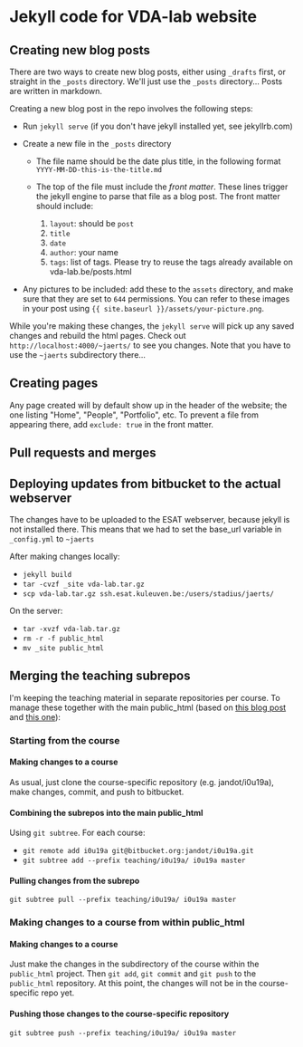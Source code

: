 # Jekyll code for VDA-lab website

## Creating new blog posts

There are two ways to create new blog posts, either using `_drafts` first, or straight in the `_posts` directory. We'll just use the `_posts` directory... Posts are written in markdown.

Creating a new blog post in the repo involves the following steps:

* Run `jekyll serve` (if you don't have jekyll installed yet, see jekyllrb.com)
* Create a new file in the `_posts` directory

  * The file name should be the date plus title, in the following format `YYYY-MM-DD-this-is-the-title.md`
  * The top of the file must include the *front matter*. These lines trigger the jekyll engine to parse that file as a blog post. The front matter should include:

    1. `layout`: should be `post`
    1. `title`
    1. `date`
    1. `author`: your name
    1. `tags`: list of tags. Please try to reuse the tags already available on vda-lab.be/posts.html

* Any pictures to be included: add these to the `assets` directory, and make sure that they are set to `644` permissions. You can refer to these images in your post using `{{ site.baseurl }}/assets/your-picture.png`.

While you're making these changes, the `jekyll serve` will pick up any saved changes and rebuild the html pages. Check out `http://localhost:4000/~jaerts/` to see you changes. Note that you have to use the `~jaerts` subdirectory there...

## Creating pages
Any page created will by default show up in the header of the website; the one listing "Home", "People", "Portfolio", etc. To prevent a file from appearing there, add `exclude: true` in the front matter.

## Pull requests and merges



## Deploying updates from bitbucket to the actual webserver

The changes have to be uploaded to the ESAT webserver, because jekyll is not installed there. This means that we had to set the base_url variable in `_config.yml` to `~jaerts`

After making changes locally:

* `jekyll build`
* `tar -cvzf _site vda-lab.tar.gz`
* `scp vda-lab.tar.gz ssh.esat.kuleuven.be:/users/stadius/jaerts/`

On the server:

* `tar -xvzf vda-lab.tar.gz`
* `rm -r -f public_html`
* `mv _site public_html`

## Merging the teaching subrepos

I'm keeping the teaching material in separate repositories per course. To manage these together with the main public_html (based on [this blog post](https://developer.atlassian.com/blog/2015/05/the-power-of-git-subtree/) and [this one](https://medium.com/@v/git-subtrees-a-tutorial-6ff568381844)):

### Starting from the course

#### Making changes to a course

As usual, just clone the course-specific repository (e.g. jandot/i0u19a), make changes, commit, and push to bitbucket.

#### Combining the subrepos into the main public_html

Using `git subtree`. For each course:

* `git remote add i0u19a git@bitbucket.org:jandot/i0u19a.git`
* `git subtree add --prefix teaching/i0u19a/ i0u19a master`

#### Pulling changes from the subrepo

`git subtree pull --prefix teaching/i0u19a/ i0u19a master`

### Making changes to a course from within public_html

#### Making changes to a course
Just make the changes in the subdirectory of the course within the `public_html` project. Then `git add`, `git commit` and `git push` to the `public_html` repository. At this point, the changes will not be in the course-specific repo yet.

#### Pushing those changes to the course-specific repository

`git subtree push --prefix teaching/i0u19a/ i0u19a master`
